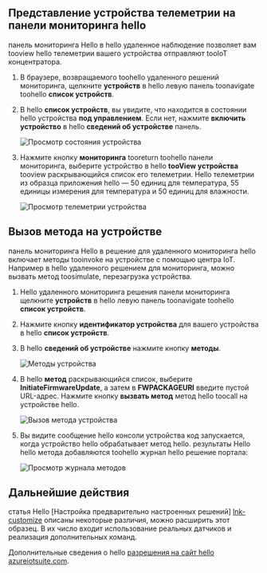## <a name="view-device-telemetry-in-hello-dashboard"></a>Представление устройства телеметрии на панели мониторинга hello
панель мониторинга Hello в hello удаленное наблюдение позволяет вам tooview hello телеметрии вашего устройства отправляют tooIoT концентратора.

1. В браузере, возвращаемого toohello удаленного решений мониторинга, щелкните **устройств** в hello левую панель toonavigate toohello **список устройств**.
2. В hello **список устройств**, вы увидите, что находится в состоянии hello устройства **под управлением**. Если нет, нажмите **включить устройство** в hello **сведений об устройстве** панель.
   
    ![Просмотр состояния устройства][18]
3. Нажмите кнопку **мониторинга** tooreturn toohello панели мониторинга, выберите устройство в hello **tooView устройства** tooview раскрывающийся список его телеметрии. Hello телеметрии из образца приложения hello — 50 единиц для температура, 55 единицы измерения для температура и 50 единиц для влажности.
   
    ![Просмотр телеметрии устройства][img-telemetry]

## <a name="invoke-a-method-on-your-device"></a>Вызов метода на устройстве
панель мониторинга Hello в решение для удаленного мониторинга hello включает методы tooinvoke на устройстве с помощью центра IoT. Например в hello удаленного решением для мониторинга, можно вызвать метод toosimulate, перезагрузка устройства.

1. Hello удаленного мониторинга решения панели мониторинга щелкните **устройств** в hello левую панель toonavigate toohello **список устройств**.
2. Нажмите кнопку **идентификатор устройства** для вашего устройства в hello **список устройств**.
3. В hello **сведений об устройстве** нажмите кнопку **методы**.
   
    ![Методы устройства][13]
4. В hello **метод** раскрывающийся список, выберите **InitiateFirmwareUpdate**, а затем в **FWPACKAGEURI** введите пустой URL-адрес. Нажмите кнопку **вызвать метод** метод hello toocall на устройстве hello.
   
    ![Вызов метода устройства][14]
   

5. Вы видите сообщение hello консоли устройства код запускается, когда устройство hello обрабатывает метод hello. результаты Hello hello метода добавляются toohello журнал hello решение портала:

    ![Просмотр журнала методов][img-method-history]

## <a name="next-steps"></a>Дальнейшие действия
статья Hello [Настройка предварительно настроенных решений] [ lnk-customize] описаны некоторые различия, можно расширить этот образец. В их число входит использование реальных датчиков и реализация дополнительных команд.

Дополнительные сведения о hello [разрешения на сайт hello azureiotsuite.com][lnk-permissions].

[13]: ./media/iot-suite-visualize-connecting/suite4.png
[14]: ./media/iot-suite-visualize-connecting/suite7-1.png
[18]: ./media/iot-suite-visualize-connecting/suite10.png
[img-telemetry]: ./media/iot-suite-visualize-connecting/telemetry.png
[img-method-history]: ./media/iot-suite-visualize-connecting/history.png
[lnk-customize]: ../articles/iot-suite/iot-suite-guidance-on-customizing-preconfigured-solutions.md
[lnk-permissions]: ../articles/iot-suite/iot-suite-permissions.md
